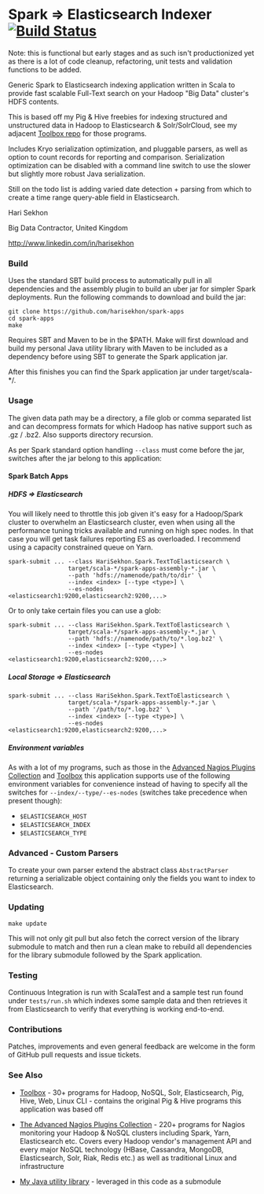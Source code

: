 Spark => Elasticsearch Indexer [![Build Status](https://travis-ci.org/harisekhon/spark-to-elasticsearch.svg?branch=master)](https://travis-ci.org/harisekhon/spark-to-elasticsearch)
================================

Note: this is functional but early stages and as such isn't productionized yet as there is a lot of code cleanup, refactoring, unit tests and validation functions to be added.

Generic Spark to Elasticsearch indexing application written in Scala to provide fast scalable Full-Text search on your Hadoop "Big Data" cluster's HDFS contents.
<!--
Spark Applications written in Scala:

- ```HDFS/File => Elasticsearch indexer``` - provides fast Full-Text search on data stored in Hadoop (can also be used to index local filesystem data it's just a prefix hdfs:// or file://)
- ```Kafka     => Elasticsearch indexer``` - provides near real-time Full-Text search
- ```Kafka     => HDFS/File writer``` - writes data out of Kafka to HDFS or local filesystem as Text files
- Network Socket => Word/Line Counts (Spark Streaming toy app)

Provides 2 ready-to-run Applications:

1. Spark Streaming from Kafka to Elasticsearch. This is [near] real-time indexing.

2. Batch indexing of Hadoop HDFS text/compressed files with file path and offset, or even local files depending on the Spark setup and specified URI prefix since the file access method is abstracted behind a Hadoop InputFormat.
-->
This is based off my Pig & Hive freebies for indexing structured and unstructured data in Hadoop to Elasticsearch & Solr/SolrCloud, see my adjacent [Toolbox repo](https://github.com/harisekhon/toolbox) for those programs.

Includes Kryo serialization optimization, and pluggable parsers, as well as option to count records for reporting and comparison. Serialization optimization can be disabled with a command line switch to use the slower but slightly more robust Java serialization.

Still on the todo list is adding varied date detection + parsing from which to create a time range query-able field in Elasticsearch.

Hari Sekhon

Big Data Contractor, United Kingdom

http://www.linkedin.com/in/harisekhon

### Build ###

Uses the standard SBT build process to automatically pull in all dependencies and the assembly plugin to build an uber jar for simpler Spark deployments. Run the following commands to download and build the jar:

```
git clone https://github.com/harisekhon/spark-apps
cd spark-apps
make
```
Requires SBT and Maven to be in the $PATH. Make will first download and build my personal Java utility library with Maven to be included as a dependency before using SBT to generate the Spark application jar.

After this finishes you can find the Spark application jar under target/scala-*/.

### Usage ###

The given data path may be a directory, a file glob or comma separated list and can decompress formats for which Hadoop has native support such as .gz / .bz2. Also supports directory recursion.

As per Spark standard option handling ```--class``` must come before the jar, switches after the jar belong to this application:

####  Spark Batch Apps ####

##### HDFS => Elasticsearch #####

You will likely need to throttle this job given it's easy for a Hadoop/Spark cluster to overwhelm an Elasticsearch cluster, even when using all the performance tuning tricks available and running on high spec nodes. In that case you will get task failures reporting ES as overloaded. I recommend using a capacity constrained queue on Yarn.

```
spark-submit ... --class HariSekhon.Spark.TextToElasticsearch \
                 target/scala-*/spark-apps-assembly-*.jar \
                 --path 'hdfs://namenode/path/to/dir' \
                 --index <index> [--type <type>] \
                 --es-nodes <elasticsearch1:9200,elasticsearch2:9200,...>
```

Or to only take certain files you can use a glob:

```
spark-submit ... --class HariSekhon.Spark.TextToElasticsearch \
                 target/scala-*/spark-apps-assembly-*.jar \
                 --path 'hdfs://namenode/path/to/*.log.bz2' \
                 --index <index> [--type <type>] \
                 --es-nodes <elasticsearch1:9200,elasticsearch2:9200,...>
```

##### Local Storage => Elasticsearch #####

```
spark-submit ... --class HariSekhon.Spark.TextToElasticsearch \
                 target/scala-*/spark-apps-assembly-*.jar \
                 --path '/path/to/*.log.bz2' \
                 --index <index> [--type <type>] \
                 --es-nodes <elasticsearch1:9200,elasticsearch2:9200,...>
```

<!--

#### Real-time Spark Streaming Apps ####

Replace --master with your cluster, or specify minimum cores otherwise Spark doesn't process the stream

##### Kafka => Elasticsearch #####

```
spark-submit --master local[3] \
             --class HariSekhon.Spark.KafkaToElasticsearch \
             target/scala-*/spark-apps-assembly-*.jar \
             --kafka <kafka1:9092,kafka2:9092,...> \
             --topic <topic> \
             --index <index>/<type> \
             --es-nodes <elasticsearch1:9200,elasticseach2:9200,...>
```

##### Kafka => HDFS #####

```
spark-submit --master local[3] \
             --class HariSekhon.Spark.KafkaToTextFiles \
             target/scala-*/spark-apps-assembly-*.jar \
             --kafka <zkhost1:2181,zkhost2:2181,zkhost3:2181> \
             --topic <topic> \
             --path hdfs://namenode/etl/topic
```

##### Spark Streaming Network Socket Word / Line Counts #####
```
spark-submit --master local[3] \
             --class HariSekhon.Spark.NetworkCounts \
             target/scala-*/spark-apps-assembly-*.jar \
             --host localhost \
             --port 9999 \
             --interval 5
```
-->

##### Environment variables #####

As with a lot of my programs, such as those in the [Advanced Nagios Plugins Collection](https://github.com/harisekhon/nagios-plugins) and [Toolbox](https://github.com/harisekhon/toolbox) this application supports use of the following environment variables for convenience instead of having to specify all the switches for ```--index/--type/--es-nodes``` (switches take precedence when present though):

* ```$ELASTICSEARCH_HOST```
* ```$ELASTICSEARCH_INDEX```
* ```$ELASTICSEARCH_TYPE```

### Advanced - Custom Parsers ###

To create your own parser extend the abstract class ```AbstractParser``` returning a serializable object containing only the fields you want to index to Elasticsearch.
<!--
Uses Scala's new Reflection API in 2.10 to dynamically load the parser to allow for supplying your own Parser class at runtime for custom extensible parsing without modifying this stable base code.

Package the parser class/object and the Elasticsearch document class in to a jar and then supply your class/object name and jar names as options on the ```spark-submit``` command line by specifying ```--jars my-parser.jar``` before spark-apps-assembly-*.jar and  ```--parser com.domain.MyParser``` after it.
-->

### Updating ###
```
make update
```
This will not only git pull but also fetch the correct version of the library submodule to match and then run a clean make to rebuild all dependencies for the library submodule followed by the Spark application.

### Testing ###

Continuous Integration is run with ScalaTest and a sample test run found under ```tests/run.sh``` which indexes some sample data and then retrieves it from Elasticsearch to verify that everything is working end-to-end.

### Contributions ###

Patches, improvements and even general feedback are welcome in the form of GitHub pull requests and issue tickets.

### See Also ###

* [Toolbox](https://github.com/harisekhon/toolbox) - 30+ programs for Hadoop, NoSQL, Solr, Elasticsearch, Pig, Hive, Web, Linux CLI - contains the original Pig & Hive programs this application was based off

* [The Advanced Nagios Plugins Collection](https://github.com/harisekhon/nagios-plugins) - 220+ programs for Nagios monitoring your Hadoop & NoSQL clusters including Spark, Yarn, Elasticsearch etc. Covers every Hadoop vendor's management API and every major NoSQL technology (HBase, Cassandra, MongoDB, Elasticsearch, Solr, Riak, Redis etc.) as well as traditional Linux and infrastructure

* [My Java utility library](https://github.com/harisekhon/lib-java) - leveraged in this code as a submodule
